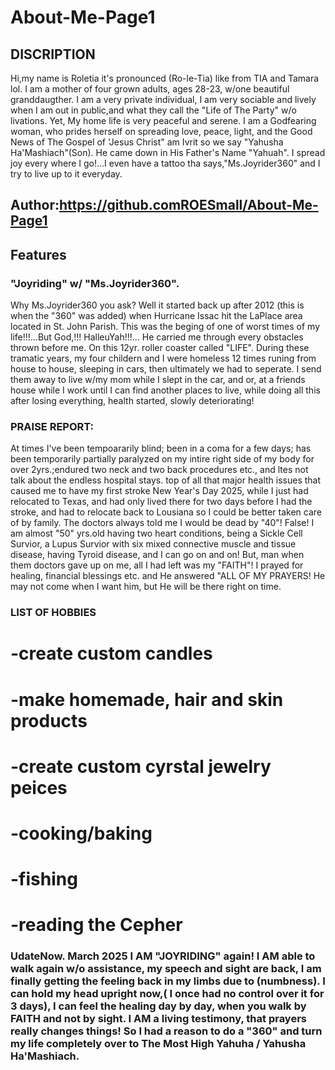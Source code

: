 # About-Me-Page1

## DISCRIPTION
Hi,my name is Roletia it's pronounced (Ro-le-Tia) like from TIA and Tamara lol. I am a mother of four grown adults, ages 28-23, w/one beautiful granddaugther. I am a very private individual, I am very sociable and lively when I am out in public,and what they call the "Life of The Party" w/o livations. Yet, My home life is very peaceful and serene. I am a Godfearing woman, who prides herself on spreading love, peace, light, and the Good News of The Gospel of 'Jesus Christ" am Ivrit so we say "Yahusha Ha'Mashiach"(Son). He came down in His Father's Name "Yahuah". I spread joy every where I go!...I even have a tattoo tha says,"Ms.Joyrider360" and I try to live up to it everyday.

## Author:https://github.comROESmall/About-Me-Page1 


## Features
### "Joyriding" w/ "Ms.Joyrider360".
Why Ms.Joyrider360 you ask? Well it started back up after 2012 (this is when the "360" was added) when Hurricane Issac hit the LaPlace area located in St. John Parish. This was the beging of one of worst times of my life!!!...But God,!!! HalleuYah!!!... He carried me through every obstacles thrown before me. On this 12yr. roller coaster called "LIFE". 
During these tramatic years, my four childern and I were homeless 12 times runing from house to house, sleeping in cars, then ultimately we had to seperate. I send them away to live w/my mom while I slept in the car, and or, at a friends house while I work until I can find another places to live, while doing all this after losing everything, 
health started, slowly deteriorating!


### PRAISE REPORT:

At times I've been tempoararily blind; been in a coma for a few days; has been temporarily partially paralyzed on my intire right side of my body for over 2yrs.;endured two neck and two back procedures etc., and ltes not talk about the endless hospital stays.  top of all that major health issues that caused me to have my first stroke New Year's Day 2025, while I just had relocated to Texas, and had only lived there for two days before I had the stroke, and had to relocate back to Lousiana so I could be better taken care of by family. The doctors always told me I would be dead by "40"! 
False! I am almost "50" yrs.old having two heart conditions, being a Sickle Cell Survior, a Lupus Survior with six mixed connective muscle and tissue disease, having Tyroid disease, and I can go on and on! But, man when them doctors gave up on me, all I had left was my "FAITH"! I prayed for healing, financial blessings etc. and He answered "ALL OF MY PRAYERS! He may not come when I want him, but He will be there right on time.


### LIST OF HOBBIES
# -create custom candles 
# -make homemade, hair and skin products
# -create custom cyrstal jewelry peices 
# -cooking/baking
# -fishing
# -reading the Cepher


### UdateNow. March 2025 I AM "JOYRIDING" again! I AM able to walk again w/o assistance, my speech and sight are back, I am finally getting the feeling back in my limbs due to (numbness). I can hold my head upright now,( I once had no control over it for 3 days), I can feel the healing day by day, when you walk by FAITH and not by sight. I AM a living testimony, that prayers really changes things! So I had a reason to do a "360" and turn my life completely over to The Most High Yahuha / Yahusha Ha'Mashiach. 






